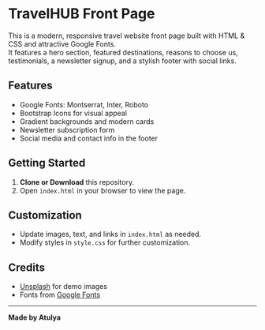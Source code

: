 # TravelHUB Front Page

This is a modern, responsive travel website front page built with HTML & CSS and attractive Google Fonts.  
It features a hero section, featured destinations, reasons to choose us, testimonials, a newsletter signup, and a stylish footer with social links.

## Features

- Google Fonts: Montserrat, Inter, Roboto
- Bootstrap Icons for visual appeal
- Gradient backgrounds and modern cards
- Newsletter subscription form
- Social media and contact info in the footer

## Getting Started

1. **Clone or Download** this repository.
2. Open `index.html` in your browser to view the page.

## Customization

- Update images, text, and links in `index.html` as needed.
- Modify styles in `style.css` for further customization.

## Credits

- [Unsplash](https://unsplash.com/) for demo images
- Fonts from [Google Fonts](https://fonts.google.com/)

---

**Made by Atulya**
